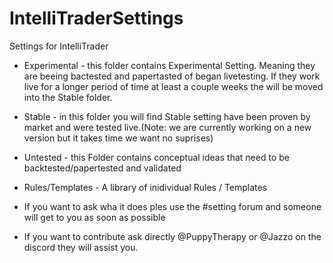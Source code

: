 # IntelliTraderSettings
Settings for IntelliTrader

* Experimental    - this folder contains Experimental Setting. Meaning they are beeing bactested and papertasted of began livetesting. If they work live for a longer period of time at least a couple weeks the will be moved into the Stable folder.
* Stable          - in this folder you will find Stable setting have been proven by market and were tested live.(Note: we are currently working on a new version but it takes time we want no suprises)  
* Untested        - this Folder contains conceptual ideas that need to be backtested/papertested and validated
* Rules/Templates - A library of inidividual Rules / Templates

* If you want to ask wha it does ples use the #setting forum and someone will get to you as soon as possible
* If you want to contribute ask directly @PuppyTherapy or @Jazzo on the discord they will assist you.
